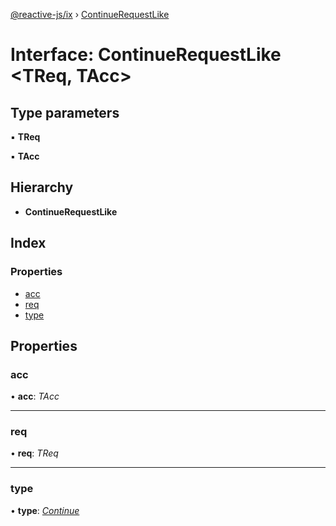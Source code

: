 [@reactive-js/ix](../README.md) › [ContinueRequestLike](continuerequestlike.md)

# Interface: ContinueRequestLike <**TReq, TAcc**>

## Type parameters

▪ **TReq**

▪ **TAcc**

## Hierarchy

* **ContinueRequestLike**

## Index

### Properties

* [acc](continuerequestlike.md#acc)
* [req](continuerequestlike.md#req)
* [type](continuerequestlike.md#type)

## Properties

###  acc

• **acc**: *TAcc*

___

###  req

• **req**: *TReq*

___

###  type

• **type**: *[Continue](../enums/reducerrequesttype.md#continue)*
